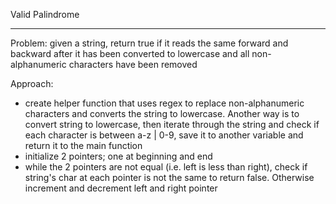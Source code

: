 Valid Palindrome

----

Problem: given a string, return true if it reads the same forward and backward after it has been converted to lowercase and all non-alphanumeric characters have been removed

Approach:

- create helper function that uses regex to replace non-alphanumeric characters and converts the string to lowercase. 
    Another way is to convert string to lowercase, then iterate through the string and check if each character is between a-z | 0-9, save it to another variable and return it to the main function
- initialize 2 pointers; one at beginning and end
- while the 2 pointers are not equal (i.e. left is less than right), check if string's char at each pointer is not the same to return false. Otherwise increment and decrement left and right pointer 